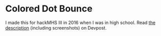 # Colored Dot Bounce

I made this for hackMHS III in 2016 when I was in high school. Read [the description](https://devpost.com/software/colored-dot-bounce) (including screenshots) on Devpost.
